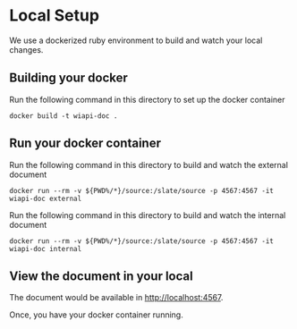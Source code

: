 # Local Setup

We use a dockerized ruby environment to build and watch your local changes.

## Building your docker

Run the following command in this directory to set up the docker container

```docker build -t wiapi-doc .```

## Run your docker container 

Run the following command in this directory to build and watch the external document

```docker run --rm -v ${PWD%/*}/source:/slate/source -p 4567:4567 -it wiapi-doc external```

Run the following command in this directory to build and watch the internal document

```docker run --rm -v ${PWD%/*}/source:/slate/source -p 4567:4567 -it wiapi-doc internal```

## View the document in your local

The document would be available in [http://localhost:4567](http://localhost:4567). 

Once, you have  your docker container running.
